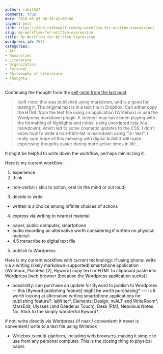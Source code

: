 ```yaml
---
author: rahil627
comments: true
date: 2016-06-03 06:38:42+00:00
layout: post
link: https://mind.rathewolf.com/my-workflow-for-written-expression/
slug: my-workflow-for-written-expression
title: My Workflow for Written Expression
wordpress_id: 7645
categories:
- Art
- Humanities
- Literature
- Organization
- Personal
- Philosophy of Literature
- Thoughts
---
```


Continuing the thought from the [self-note from the last post](https://mind.rathewolf.com/in-search-of-a-past-time):



<blockquote>[self-note: this was published using markdown, and is a good for testing it. The original text is in a text file in Dropbox. Can either copy the HTML from the text file using an application (Writebox) or use the Wordpress markdown plugin. It seems I may have been playing with the formatting of highlights and notes, using unordered lists (via markdown), which led to some cosmetic updates to the CSS. I don't know how to write a non-html-list in markdown using "\n- text". I really sure hope all this messing with digital bullshit will make expressing thoughts easier during more active times in life...</blockquote>



It might be helpful to write down the workflow, perhaps minimizing it.

Here is my current workflow:
1. experience
2. think
  - non-verbal / skip to action, oral (in the mind or out loud)
3. decide to write
  - written is a choice among infinite choices of actions
4. express via writing to nearest material
  - paper, public computer, smartphone
  - audio recording an alternative worth considering
if written on physical material:
  - 4.5 transcribe to digital text file
5. publish to Wordpress


Here is my current workflow with current technology:
if using phone:
write via a writing (likely markdown-supported) smartphone application (Writebox, Plaintext [2], Byword)
copy text or HTML to clipboard
paste into Wordpress [web browser (because the Wordpress application sucks)]
  - possibility: can purchase an update for Byword to publish to Wordpress
  -- this [Byword publishing feature] might be worth purchasing*
  --- is it worth looking at alternative writing smartphone applications for publishing feature?: iaWriter*, Elements: Design, nvALT and WriteRoom*, MarsEdit, Ulysses (and Daedelus Touch), Desk [PM], Nebulous Notes. No. Stick to the simply wonderful Byword*.

if not:
write directly via Wordpress (if near / convenient; it never is convenient)
write to a text file using Writebox
  - Writebox is multi-platform, including web browsers, making it simple to use from any personal computer. This is the closing thing to physical paper.
